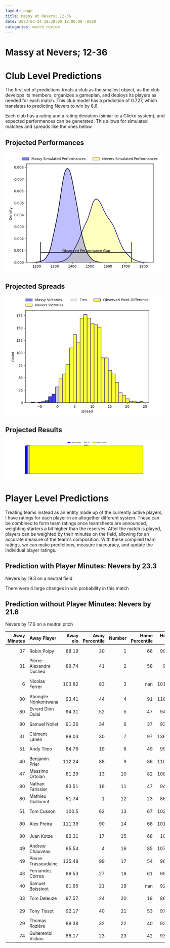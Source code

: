```yaml
---  
layout: page  
title: Massy at Nevers; 12-36  
date: 2023-03-24 19:30:00 18:00:00 -0500  
categories: match review  
---
```

# Massy at Nevers; 12-36

# Club Level Predictions


The first set of predictions treats a club as the smallest object, as the club develops its members, organizes a gameplan, and deploys its players as needed for each match. This club model has a prediction of 0.727, which translates to predicting Nevers to win by 8.6.

Each club has a rating and a rating deviation (simiar to a Glicko system), and expected performances can be generated. This allows for simulated matches and spreads like the ones below.
## Projected Performances


![Projected Performances](plots/performances_2023-03-24-Nevers-Massy.png)
## Projected Spreads


![Projected Spreads](plots/spreads_2023-03-24-Nevers-Massy.png)
## Projected Results


![Projected Results](plots/resultbar_2023-03-24-Nevers-Massy.png)
# Player Level Predictions


Treating teams instead as an entity made up of the currently active players, I have ratings for each player in an altogether different system. These can be combined to form team ratings once teamsheets are announced, weighting starters a bit higher than the reserves. After the match is played, players can be weighted by their minutes on the field, allowing for an accurate measure of the team's composition. With these compiled team ratings, we can make predictions, measure inaccuracy, and update the individual player ratings.
## Prediction with Player Minutes: Nevers by 23.3


Nevers by 19.3 on a neutral field

There were 4 large changes in win probability in this match
## Prediction without Player Minutes: Nevers by 21.6


Nevers by 17.6 on a neutral pitch



|   Away Minutes | Away Player              |   Away elo |   Away Percentile |   Number |   Home Percentile |   Home elo | Home Player         |   Home Minutes |
|---------------:|:-------------------------|-----------:|------------------:|---------:|------------------:|-----------:|:--------------------|---------------:|
|             37 | Robin Poipy              |      88.19 |                30 |        1 |                66 |      99.78 | Kamaliele Tufele    |             40 |
|             31 | Pierre-Alexandre Duclieu |      89.74 |                41 |        2 |                58 |      98.7  | Issam Hamel         |             61 |
|              6 | Nicolas Ferrer           |     103.82 |                83 |        3 |               nan |     101.72 | Sosefo Tapu Falatea |             40 |
|             80 | Abongile Nonkontwana     |      93.41 |                44 |        4 |                91 |     116.91 | Maxence Barjaud     |             80 |
|             80 | Evrard Dion Oulai        |      94.31 |                52 |        5 |                47 |      94.84 | Maka Polutele       |             54 |
|             80 | Samuel Nollet            |      91.26 |                34 |        6 |                37 |      93.68 | Julien Kazubek      |             80 |
|             31 | Clément Lanen            |      89.03 |                30 |        7 |                97 |     136.61 | Hugues Bastide      |             80 |
|             51 | Andy Timo                |      84.76 |                19 |        8 |                49 |      99.01 | Shaun Adendorff     |             54 |
|             40 | Benjamin Prier           |     112.24 |                88 |        9 |                86 |     110.76 | Arthurs Barbier     |             40 |
|             47 | Massimo Ortolan          |      81.29 |                13 |       10 |                82 |     108.57 | Shaun Reynolds      |             80 |
|             80 | Nathan Farissier         |      83.51 |                16 |       11 |                47 |      94.93 | Lucas Blanc         |             57 |
|             80 | Mathieu Guillomot        |      51.74 |                 1 |       12 |                23 |      86.05 | Rudy Derrieux       |             80 |
|             51 | Tom Cusson               |     100.5  |                62 |       13 |                67 |     102.45 | Leonard Paris       |             80 |
|             80 | Alex Preira              |     111.39 |                90 |       14 |                68 |     101.97 | Christian Ambadiang |             80 |
|             80 | Juan Kotze               |      82.31 |                17 |       15 |                68 |     103.2  | Kylian Jaminet      |             61 |
|             49 | Andrew Chauveau          |      65.54 |                 4 |       16 |                85 |     107.48 | Aitor Kitutu        |             40 |
|             49 | Pierre Trassoudaine      |     135.48 |                99 |       17 |                54 |      96.21 | Aselo Ikahehegi     |             40 |
|             43 | Fernandez Correa         |      89.53 |                27 |       18 |                61 |      99.28 | Yoan Cottin         |             40 |
|             40 | Samuel Boissinot         |      81.95 |                21 |       19 |               nan |      92.59 | Lasha Jaiani        |             26 |
|             33 | Tom Deleuze              |      87.57 |                24 |       20 |                18 |      86.25 | Steven David        |             26 |
|             29 | Tony Tissot              |      92.17 |                40 |       21 |                53 |      97.92 | Yohan Le Bourhis    |             23 |
|             29 | Thomas Rozière           |      89.38 |                32 |       22 |                40 |      92.26 | Thomas Zenon        |             19 |
|             74 | Guiterembi Vickos        |      88.17 |                23 |       23 |                42 |      93.29 | Quentin Beaudaux    |             19 |

